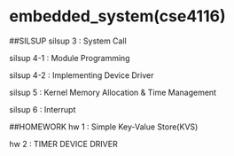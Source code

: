 # embedded_system(cse4116)

##SILSUP
silsup 3   :  System Call

silsup 4-1 :  Module Programming

silsup 4-2 :  Implementing Device Driver

silsup 5   :  Kernel Memory Allocation & Time Management

silsup 6   :  Interrupt

##HOMEWORK
hw 1 : Simple Key-Value Store(KVS)

hw 2 : TIMER DEVICE DRIVER
